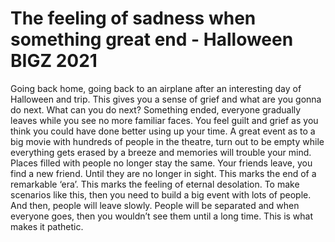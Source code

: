 # The feeling of sadness when something great end - Halloween BIGZ 2021

Going back home, going back to an airplane after an interesting day of Halloween and trip. This gives you a sense of grief and what are you gonna do next. What can you do next? Something ended, everyone gradually leaves while you see no more familiar faces. You feel guilt and grief as you think you could have done better using up your time. A great event as to a big movie with hundreds of people in the theatre, turn out to be empty while everything gets erased by a breeze and memories will trouble your mind. Places filled with people no longer stay the same. Your friends leave, you find a new friend. Until they are no longer in sight. This marks the end of a remarkable ‘era’. This marks the feeling of eternal desolation. To make scenarios like this, then you need to build a big event with lots of people. And then, people will leave slowly. People will be separated and when everyone goes, then you wouldn’t see them until a long time. This is what makes it pathetic.
